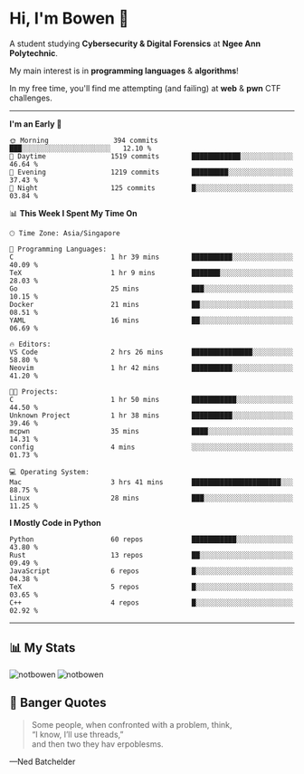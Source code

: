 # Hi, I'm Bowen 👋

A student studying **Cybersecurity & Digital Forensics** at **Ngee Ann Polytechnic**.

My main interest is in **programming languages** & **algorithms**!

In my free time, you'll find me attempting (and failing) at **web** & **pwn** CTF challenges.

---

<!--START_SECTION:waka-->
**I'm an Early 🐤** 

```text
🌞 Morning                394 commits         ███░░░░░░░░░░░░░░░░░░░░░░   12.10 % 
🌆 Daytime                1519 commits        ████████████░░░░░░░░░░░░░   46.64 % 
🌃 Evening                1219 commits        █████████░░░░░░░░░░░░░░░░   37.43 % 
🌙 Night                  125 commits         █░░░░░░░░░░░░░░░░░░░░░░░░   03.84 % 
```


📊 **This Week I Spent My Time On** 

```text
🕑︎ Time Zone: Asia/Singapore

💬 Programming Languages: 
C                        1 hr 39 mins        ██████████░░░░░░░░░░░░░░░   40.09 % 
TeX                      1 hr 9 mins         ███████░░░░░░░░░░░░░░░░░░   28.03 % 
Go                       25 mins             ███░░░░░░░░░░░░░░░░░░░░░░   10.15 % 
Docker                   21 mins             ██░░░░░░░░░░░░░░░░░░░░░░░   08.51 % 
YAML                     16 mins             ██░░░░░░░░░░░░░░░░░░░░░░░   06.69 % 

🔥 Editors: 
VS Code                  2 hrs 26 mins       ███████████████░░░░░░░░░░   58.80 % 
Neovim                   1 hr 42 mins        ██████████░░░░░░░░░░░░░░░   41.20 % 

🐱‍💻 Projects: 
C                        1 hr 50 mins        ███████████░░░░░░░░░░░░░░   44.50 % 
Unknown Project          1 hr 38 mins        ██████████░░░░░░░░░░░░░░░   39.46 % 
mcpwn                    35 mins             ████░░░░░░░░░░░░░░░░░░░░░   14.31 % 
config                   4 mins              ░░░░░░░░░░░░░░░░░░░░░░░░░   01.73 % 

💻 Operating System: 
Mac                      3 hrs 41 mins       ██████████████████████░░░   88.75 % 
Linux                    28 mins             ███░░░░░░░░░░░░░░░░░░░░░░   11.25 % 
```

**I Mostly Code in Python** 

```text
Python                   60 repos            ███████████░░░░░░░░░░░░░░   43.80 % 
Rust                     13 repos            ██░░░░░░░░░░░░░░░░░░░░░░░   09.49 % 
JavaScript               6 repos             █░░░░░░░░░░░░░░░░░░░░░░░░   04.38 % 
TeX                      5 repos             █░░░░░░░░░░░░░░░░░░░░░░░░   03.65 % 
C++                      4 repos             █░░░░░░░░░░░░░░░░░░░░░░░░   02.92 % 
```




<!--END_SECTION:waka-->

---

## 📊 My Stats

<p>
  <img align="left" src="https://github-readme-stats.vercel.app/api/top-langs?username=notbowen&show_icons=true&locale=en&layout=compact&theme=gruvbox" alt="notbowen" />
  <img align="center" src="https://github-readme-stats.vercel.app/api?username=notbowen&show_icons=true&locale=en&theme=gruvbox&include_all_commits=true" alt="notbowen" />
</p>

## 💬 Banger Quotes

> Some people, when confronted with a problem, think,  
“I know, I’ll use threads,”  
and then two they hav erpoblesms.
 
—Ned Batchelder
